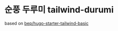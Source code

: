 # 순풍 두루미 tailwind-durumi

based on [bep/hugo-starter-tailwind-basic](https://github.com/bep/hugo-starter-tailwind-basic)
